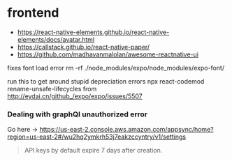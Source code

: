 # frontend

- https://react-native-elements.github.io/react-native-elements/docs/avatar.html
- https://callstack.github.io/react-native-paper/
- https://github.com/madhavanmalolan/awesome-reactnative-ui


fixes font load error
rm -rf ./node_modules/expo/node_modules/expo-font/


run this to get around stupid depreciation errors
npx react-codemod rename-unsafe-lifecycles
from http://eydai.cn/github_/expo/expo/issues/5507


### Dealing with graphQl unauthorized error
Go here -> https://us-east-2.console.aws.amazon.com/appsync/home?region=us-east-2#/wu2hq2ymkrh53j7eakzccyntry/v1/settings
> API keys by default expire 7 days after creation.
